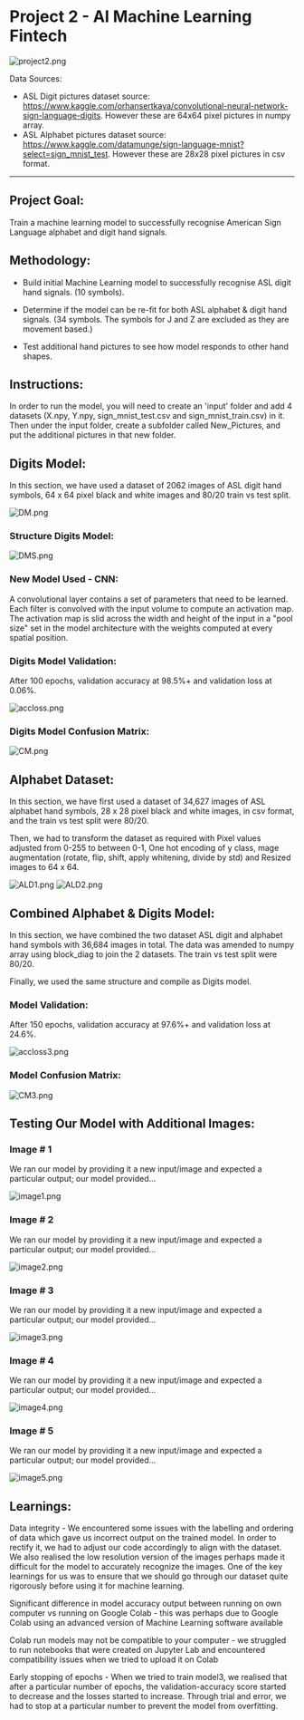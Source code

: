 # Project 2 - AI Machine Learning Fintech


![project2.png](Images/project2.png)

Data Sources:
* ASL Digit pictures dataset source: https://www.kaggle.com/orhansertkaya/convolutional-neural-network-sign-language-digits.  However these are 64x64 pixel pictures in numpy array.
* ASL Alphabet pictures dataset source: https://www.kaggle.com/datamunge/sign-language-mnist?select=sign_mnist_test. However these are 28x28 pixel pictures in csv format.

---
## Project Goal:

Train a machine learning model to successfully recognise American Sign Language alphabet and digit hand signals.

## Methodology:

- Build initial Machine Learning model to successfully recognise ASL digit hand signals. (10 symbols).

- Determine if the model can be re-fit for both ASL alphabet & digit hand signals. 
(34 symbols.  The symbols for J and Z are excluded as they are movement based.)

- Test additional hand pictures to see how model responds to other hand shapes.

## Instructions:

In order to run the model, you will need to create an 'input' folder and add 4 datasets (X.npy, Y.npy, sign_mnist_test.csv and sign_mnist_train.csv) in it. Then under the input folder, create a subfolder called New_Pictures, and put the additional pictures in that new folder.

## Digits Model:

In this section, we have used a dataset of 2062 images of ASL digit hand symbols, 64 x 64 pixel black and white images and 80/20 train vs test split.

![DM.png](Images/DM.png)

### Structure Digits Model:

![DMS.png](Images/DMS.png)


### New Model Used - CNN: 
A convolutional layer contains a set of parameters that need to be learned. Each filter is convolved with the input volume to compute an activation map. The activation map is slid across the width and height of the input in a "pool size" set in the model architecture with the weights computed at every spatial position.


### Digits Model Validation:
After 100 epochs, validation accuracy at 98.5%+ and validation loss at 0.06%.

![accloss.png](Images/accloss.png)

### Digits Model Confusion Matrix:

![CM.png](Images/CM.png)

## Alphabet Dataset:

In this section, we have first used a dataset of 34,627 images of ASL alphabet hand symbols, 28 x 28 pixel black and white images, in csv format, and the train vs test split were 80/20.

Then, we had to transform the dataset as required with Pixel values adjusted from 0-255 to between 0-1, One hot encoding of y class, mage augmentation (rotate, flip, shift, apply whitening, divide by std) and Resized images to 64 x 64.

![ALD1.png](Images/ALD1.png) ![ALD2.png](Images/ALD2.png) 

## Combined Alphabet & Digits Model:

In this section, we have combined the two dataset ASL digit and alphabet hand symbols with 36,684 images in total. The data was amended to numpy array using block_diag to join the 2 datasets. The train vs test split were 80/20.

Finally, we used the same structure and compile as Digits model.

### Model Validation:
After 150 epochs, validation accuracy at 97.6%+ and validation loss at 24.6%.

![accloss3.png](Images/accloss3.png)

### Model Confusion Matrix:

![CM3.png](Images/CM3.png)

## Testing Our Model with Additional Images:

### Image # 1

We ran our model by providing it a new input/image and expected a particular output; our model provided...

![image1.png](Images/image1.png)

### Image # 2

We ran our model by providing it a new input/image and expected a particular output; our model provided...

![image2.png](Images/image2.png)

### Image # 3

We ran our model by providing it a new input/image and expected a particular output; our model provided...

![image3.png](Images/image3.png)

### Image # 4

We ran our model by providing it a new input/image and expected a particular output; our model provided...

![image4.png](Images/image4.png)

### Image # 5

We ran our model by providing it a new input/image and expected a particular output; our model provided...

![image5.png](Images/image5.png)

## Learnings:

Data integrity - We encountered some issues with the labelling and ordering of data which gave us incorrect output on the trained model. In order to rectify it, we had to adjust our code accordingly to align with the dataset. We also realised the low resolution version of the images perhaps made it difficult for the model to accurately recognize the images. One of the key learnings for us was to ensure that we should go through our dataset quite rigorously before using it for machine learning.
 
Significant difference in model accuracy output between running on own computer vs running on Google Colab - this was perhaps due to Google Colab using an advanced version of Machine Learning software available
 
Colab run models may not be compatible to your computer - we struggled to run notebooks that were created on Jupyter Lab and encountered compatibility issues when we tried to upload it on Colab
 
Early stopping of epochs - When we tried to train model3, we realised that after a particular number of epochs, the validation-accuracy score started to decrease and the losses started to increase. Through trial and error, we had to stop at a particular number to prevent the model from overfitting.
